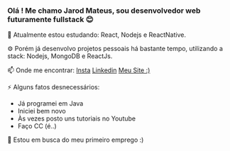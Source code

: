 ### Olá ! Me chamo Jarod Mateus, sou desenvolvedor web futuramente fullstack 😊

🌱 Atualmente estou estudando: React, Nodejs e ReactNative.

⚙️ Porém já desenvolvo projetos pessoais há bastante tempo, utilizando a stack: Nodejs, MongoDB e ReactJs.

📫 Onde me encontrar: [Insta](https://www.instagram.com/jarodsim/?hl=pt-br) [Linkedin](https://www.linkedin.com/in/jarod-mateus-de-sousa-cavalcante-0ab742167/) [Meu Site :)](https://jarodmateus.herokuapp.com/)

⚡ Alguns fatos desnecessários: 
 - Já programei em Java
 - Iniciei bem novo
 - Às vezes posto uns tutoriais no Youtube
 - Faço CC (é..)
 
 🤔 Estou em busca do meu primeiro emprego :)

